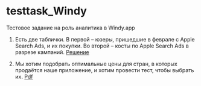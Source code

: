 # testtask_Windy
Тестовое задание на роль аналитика в Windy.app

1. Есть две таблички. В первой – юзеры, пришедшие в феврале с Apple Search Ads, и их покупки. Во второй – косты по Apple Search Ads в разрезе кампаний. 
[Решение](https://github.com/ksenyanix/testtask_Windy/blob/main/windy_testtask.ipynb)

2. Мы хотим подобрать оптимальные цены для стран, в которых продаётся наше приложение, и хотим провести тест, чтобы выбрать их.
[Pdf](https://github.com/ksenyanix/testtask_Windy/blob/main/windy_testtask.ipynb)



